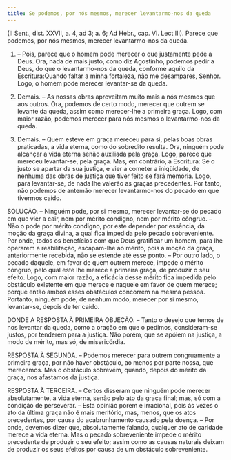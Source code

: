 ```yaml
---
title: Se podemos, por nós mesmos, merecer levantarmo-nos da queda
---
```


(II Sent., dist. XXVII, a. 4, ad 3; a. 6; Ad Hebr., cap. VI. Lect III).
  Parece que podemos, por nós mesmos, merecer levantarmo-nos da queda.  

1. – Pois, parece que o homem pode merecer o que justamente pede a Deus. Ora, nada de mais justo, como diz Agostinho, podemos pedir a Deus, do que o levantarmo-nos da queda, conforme aquilo da Escritura:Quando faltar a minha fortaleza, não me desampares, Senhor. Logo, o homem pode merecer levantar-se da queda.  

2. Demais. – As nossas obras aproveitam muito mais a nós mesmos que aos outros. Ora, podemos de certo modo, merecer que outrem se levante da queda, assim como merecer-lhe a primeira graça. Logo, com maior razão, podemos merecer para nós mesmos o levantarmo-nos da queda. 

3. Demais. – Quem esteve em graça mereceu para si, pelas boas obras praticadas, a vida eterna, como do sobredito resulta. Ora, ninguém pode alcançar a vida eterna senão auxiliada pela graça. Logo, parece que mereceu levantar-se, pela graça.  Mas, em contrário, a Escritura: Se o justo se apartar da sua justiça, e vier a cometer a iniqüidade, de nenhuma das obras de justiça que tiver feito se fará memória. Logo, para levantar-se, de nada lhe valerão as graças precedentes. Por tanto, não podemos de antemão merecer levantarmo-nos do pecado em que tivermos caído.  

SOLUÇÃO. – Ninguém pode, por si mesmo, merecer levantar-se do pecado em que vier a cair, nem por mérito condigno, nem por mérito côngruo. – Não o pode por mérito condigno, por este depender por essência, da moção da graça divina, a qual fica impedida pelo pecado sobreveniente. Por onde, todos os benefícios com que Deus gratificar um homem, para lhe operarem a reabilitação, escapam-lhe ao mérito, pois a moção da graça, anteriormente recebida, não se estende até esse ponto. – Por outro lado, o pecado daquele, em favor de quem outrem merece, impede o mérito côngruo, pelo qual este lhe merece a primeira graça, de produzir o seu efeito. Logo, com maior razão, a eficácia desse mérito fica impedida pelo obstáculo existente em que merece e naquele em favor de quem merece; porque então ambos esses obstáculos concorrem na mesma pessoa. Portanto, ninguém pode, de nenhum modo, merecer por si mesmo, levantar-se, depois de ter caído.  

DONDE A RESPOSTA À PRIMEIRA OBJEÇÃO. – Tanto o desejo que temos de nos levantar da queda, como a oração em que o pedimos, consideram-se justos, por tenderem para a justiça. Não porém, que se apóiem na justiça, a modo de mérito, mas só, de misericórdia.  

RESPOSTA À SEGUNDA. – Podemos merecer para outrem congruamente a primeira graça, por não haver obstáculo, ao menos por parte nossa, que merecemos. Mas o obstáculo sobrevém, quando, depois do mérito da graça, nos afastamos da justiça.  

RESPOSTA À TERCEIRA. – Certos disseram que ninguém pode merecer absolutamente, a vida eterna, senão pelo ato da graça final; mas, só com a condição de perseverar. – Esta opinião porem é irracional, pois às vezes o ato da última graça não é mais meritório, mas, menos, que os atos precedentes, por causa do acabrunhamento causado pela doença. – Por onde, devemos dizer que, absolutamente falando, qualquer ato de caridade merece a vida eterna. Mas o pecado sobreveniente impede o mérito precedente de produzir o seu efeito; assim como as causas naturais deixam de produzir os seus efeitos por causa de um obstáculo sobreveniente.